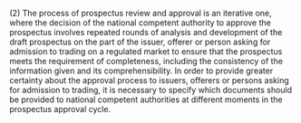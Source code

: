 (2) The process of prospectus review and approval is an iterative one, where the decision of the national competent authority to approve the prospectus involves repeated rounds of analysis and development of the draft prospectus on the part of the issuer, offerer or person asking for admission to trading on a regulated market to ensure that the prospectus meets the requirement of completeness, including the consistency of the information given and its comprehensibility. In order to provide greater certainty about the approval process to issuers, offerers or persons asking for admission to trading, it is necessary to specify which documents should be provided to national competent authorities at different moments in the prospectus approval cycle.